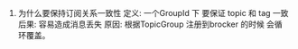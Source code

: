 1. 为什么要保持订阅关系一致性
	 定义:  一个GroupId 下 要保证 topic 和 tag 一致 
	 后果:  容易造成消息丢失
	 原因:  根据TopicGroup 注册到brocker 的时候 会循环覆盖。
 